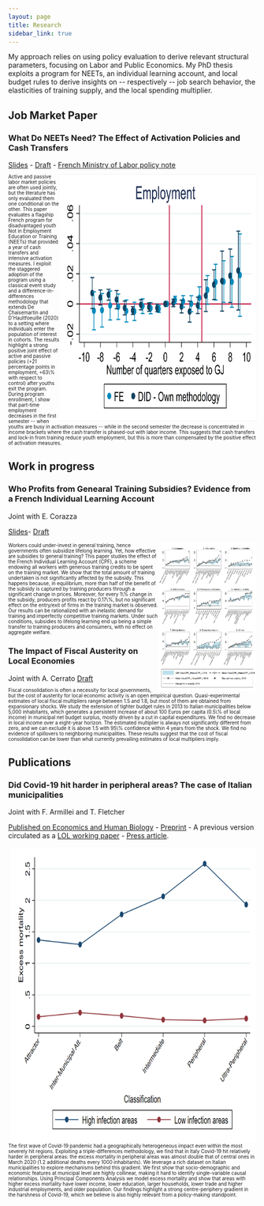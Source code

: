 ```yaml
---
layout: page
title: Research
sidebar_link: true
---
```


<p class="message">
  My approach relies on using policy evaluation to derive relevant structural parameters, focusing on Labor and Public Economics. My PhD thesis exploits a program for NEETs, an individual learning account, and local budget rules to derive insights on -- respectively -- job search behavior, the elasticities of training supply, and the local spending multiplier. 
</p>
<h2>Job Market Paper</h2>

<h3>What Do NEETs Need? The Effect of Activation Policies and Cash Transfers</h3> <a href="slides_job_mkt.pdf">Slides</a> - <a href="Filippucci_NEETs.pdf">Draft</a> - <a href="DA_evaluation_GJ.pdf">French Ministry of Labor policy note</a>

<p style="font-size:70%"><img src="gj.png" ALIGN="right" width="400" height="500">
Active and passive labor market policies are often used jointly, but the literature has only evaluated them one conditional on the other. This paper evaluates a flagship French program for disadvantaged youth Not in Employment Education or Training (NEETs) that provided a year of cash transfers and intensive activation measures. I exploit the staggered adoption of the program using a classical event study and a difference-in-differences methodology that extends De Chaisemartin and D'Haultfoeuille (2020) to a setting where individuals enter the population of interest in cohorts. The results highlight a strong positive joint effect of active and passive policies (+21 percentage points in employment, +63\% with respect to control) after youths exit the program. During program enrollment, I show that part-time employment decreases in the first semester -- when youths are busy in activation measures -- while in the second semester the decrease is concentrated in income brackets where the cash transfer is phased-out with labor income. This suggests that cash transfers and lock-in from training reduce youth employment, but this is more than compensated by the positive effect of activation measures.</p>
<h2>Work in progress</h2>
<h3>Who Profits from Genearal Training Subsidies? Evidence from a French Individual Learning Account</h3> 
Joint with E. Corazza 

<a href="presentation_chaire_nov2020.pdf">Slides</a>- <a href="Draft_CPF.pdf">Draft</a> 

<p style="font-size:70%"><img src="treatment.png" ALIGN="right" width="200" height="300">Workers could under-invest in general training, hence governments often subsidize lifelong learning. Yet, how effective are subsidies to general training? This paper studies the effect of the French Individual Learning Account (CPF), a scheme endowing all workers with generous training credits to be spent on the training market. We show that the total amount of training undertaken is not significantly affected by the subsidy. This happens because, in equilibrium, more than half of the benefit of the subsidy is captured by training producers through a significant change in prices. Moreover, for every 1\% change in the subsidy, producers profits react by 0.17\%, but no significant effect on the entry/exit of firms in the training market is observed. Our results can be rationalized with an inelastic demand for training and imperfectly competitive training markets. Under such conditions, subsidies to lifelong learning end up being a simple transfer to training producers and consumers, with no effect on aggregate welfare.</p>

<h3>The Impact of Fiscal Austerity on Local Economies</h3> 
Joint with A. Cerrato
<a href="Draft_austerity.pdf">Draft</a>
<p style="font-size:70%">	Fiscal consolidation is often a necessity for local governments, but the cost of austerity for local economic activity is an open empirical question. Quasi-experimental estimates of local fiscal multipliers range between 1.5 and 1.8, but most of them are obtained from expansionary shocks. We study the extension of tighter budget rules in 2013 to Italian municipalities below 5,000 inhabitants, which generates a persistent increase of about 100 Euros per capita (0.5\% of local income) in municipal net budget surplus, mostly driven by a cut in capital expenditures. We find no decrease in local income over a eight-year horizon. The estimated multiplier is always not significantly different from zero, and we can exclude it is above 1.5 with 95\% confidence within 4 years from the shock. We find no evidence of spillovers to neighboring municipalities. These results suggest that the cost of fiscal consolidation can be lower than what currently prevailing estimates of local multipliers imply.</p>

<h2>Publications</h2>
<h3>Did Covid-19 hit harder in peripheral areas? The case of Italian municipalities</h3>  

Joint with F. Armillei and T. Fletcher 

<a href="https://www.sciencedirect.com/science/article/pii/S1570677X21000423">Published on Economics and Human Biology</a> - <a href="Covid_Paper_2_0___Published (1).pdf">Preprint</a> - A previous version circulated as a <a href="https://www.localopportunitieslab.it/wp-content/uploads/2020/10/Covid_paper-4.pdf">LOL working paper</a> - <a href="https://www.lavoce.info/archives/69032/dai-dati-comunali-una-mappa-del-rischio-coronavirus/">Press article</a>.

  <p style="font-size:70%"><img src="extra_march_by_classe.png" ALIGN="right" width="500" height="600">The first wave of Covid-19 pandemic had a geographically heterogeneous impact even within the most severely hit regions. Exploiting a triple-differences methodology, we find that in Italy Covid-19 hit relatively harder in peripheral areas: the excess mortality in peripheral areas was almost double that of central ones in March 2020 (1.2 additional deaths every 1000 inhabitants). We leverage a rich dataset on Italian municipalities to explore mechanisms behind this gradient. We first show that socio-demographic and economic features at municipal level are highly collinear, making it hard to identify single-variable causal relationships. Using Principal Components Analysis we model excess mortality and show that areas with higher excess mortality have lower income, lower education, larger households, lower trade and higher industrial employments, and older population. Our findings highlight a strong centre-periphery gradient in the harshness of Covid-19, which we believe is also highly relevant from a policy-making standpoint.</p>

